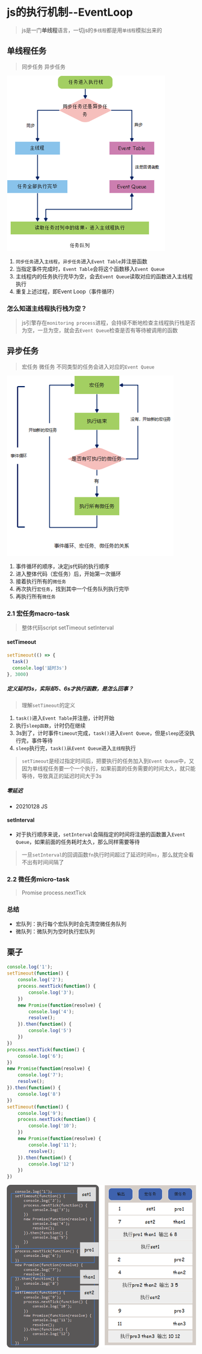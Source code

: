 # js的执行机制--EventLoop

> js是一门**单线程**语言，一切js的`多线程`都是用`单线程`模拟出来的

## 单线程任务

> 同步任务
> 异步任务

![任务队列](./img/任务队列.png)

1. `同步任务`进入`主线程`，`异步任务`进入`Event Table`并注册函数
2. 当指定事件完成时，`Event Table`会将这个函数移入`Event Queue`
3. 主线程内的任务执行完毕为空，会去`Event Queue`读取对应的函数进入主线程执行
4. 重复上述过程，即Event Loop（事件循环）

### 怎么知道主线程执行栈为空？

> js引擎存在`monitoring process`进程，会持续不断地检查主线程执行栈是否为空，一旦为空，就会去`Event Queue`检查是否有等待被调用的函数

## 异步任务

> 宏任务
> 微任务
> 不同类型的任务会进入对应的`Event Queue`

![事件循环、宏任务、微任务关系](./img/事件循环、宏任务、微任务关系.png)

1. 事件循环的顺序，决定js代码的执行顺序
2. 进入整体代码（宏任务）后，开始第一次循环
3. 接着执行所有的`微任务`
4. 再次执行`宏任务`，找到其中一个任务队列执行完毕
5. 再执行所有`微任务`

### 2.1 宏任务macro-task

> 整体代码script
> setTimeout
> setInterval

#### setTimeout

```js
setTimeout(() => {
  task()
  console.log('延时3s')
}, 3000)
```

##### 定义延时3s，实际却5、6s才执行函数，是怎么回事？

> 理解`setTimeout`的定义

1. `task()`进入`Event Table`并注册，计时开始
2. 执行`sleep函数`，计时仍在继续
3. 3s到了，计时事件`timeout`完成，`task()`进入`Event Queue`，但是`sleep`还没执行完，事件等待
4. `sleep`执行完，`task()`从`Event Queue`进入`主线程`执行

> `setTimeout`是经过指定时间后，把要执行的任务加入到`Event Queue`中，又因为单线程任务要一个一个执行，如果前面的任务需要的时间太久，就只能等待，导致真正的延迟时间大于3s

##### 零延迟

* 20210128 JS

#### setInterval

* 对于执行顺序来说，`setInterval`会隔指定的时间将注册的函数置入`Event Queue`，如果前面的任务耗时太久，那么同样需要等待

> 一旦`setInterval`的回调函数`fn`执行时间超过了延迟时间`ms`，那么就完全看不出有时间间隔了

### 2.2 微任务micro-task

> Promise
> process.nextTick

### 总结

* 宏队列：执行每个宏队列时会先清空微任务队列
* 微队列：微队列为空时执行宏队列

## 栗子

```js
console.log('1');
setTimeout(function() {
    console.log('2');
    process.nextTick(function() {
        console.log('3');
    })
    new Promise(function(resolve) {
        console.log('4');
        resolve();
    }).then(function() {
        console.log('5')
    })
})
process.nextTick(function() {
    console.log('6');
})
new Promise(function(resolve) {
    console.log('7');
    resolve();
}).then(function() {
    console.log('8')
})
setTimeout(function() {
    console.log('9');
    process.nextTick(function() {
        console.log('10');
    })
    new Promise(function(resolve) {
        console.log('11');
        resolve();
    }).then(function() {
        console.log('12')
    })
})

```

![js执行机制](./img/js执行机制.png)
